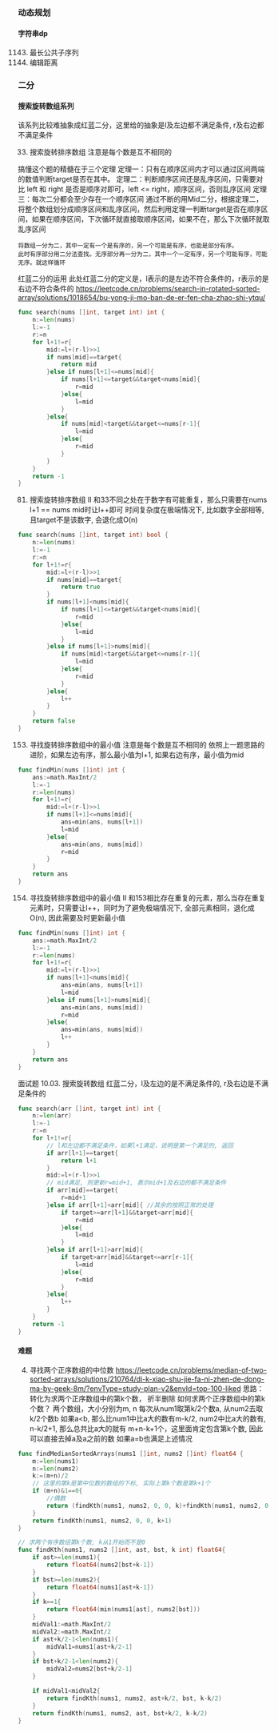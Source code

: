 ### 动态规划
#### 字符串dp
1143. 最长公共子序列
72. 编辑距离

### 二分
#### 搜索旋转数组系列
该系列比较难抽象成红蓝二分，这里给的抽象是l及左边都不满足条件, r及右边都不满足条件

33. 搜索旋转排序数组
注意是每个数是互不相同的

搞懂这个题的精髓在于三个定理
定理一：只有在顺序区间内才可以通过区间两端的数值判断target是否在其中。
定理二：判断顺序区间还是乱序区间，只需要对比 left 和 right 是否是顺序对即可，left <= right，顺序区间，否则乱序区间
定理三：每次二分都会至少存在一个顺序区间
通过不断的用Mid二分，根据定理二，将整个数组划分成顺序区间和乱序区间，然后利用定理一判断target是否在顺序区间，如果在顺序区间，下次循环就直接取顺序区间，如果不在，那么下次循环就取乱序区间
```
将数组一分为二，其中一定有一个是有序的，另一个可能是有序，也能是部分有序。
此时有序部分用二分法查找。无序部分再一分为二，其中一个一定有序，另一个可能有序，可能无序。就这样循环
```
红蓝二分的运用
此处红蓝二分的定义是，l表示的是左边不符合条件的，r表示的是右边不符合条件的
https://leetcode.cn/problems/search-in-rotated-sorted-array/solutions/1018654/bu-yong-ji-mo-ban-de-er-fen-cha-zhao-shi-ytqu/

```go
func search(nums []int, target int) int {
    n:=len(nums)
    l:=-1
    r:=n
    for l+1!=r{
        mid:=l+(r-l)>>1
        if nums[mid]==target{
            return mid
        }else if nums[l+1]<=nums[mid]{
            if nums[l+1]<=target&&target<nums[mid]{
                r=mid
            }else{
                l=mid
            }
        }else{
            if nums[mid]<target&&target<=nums[r-1]{
                l=mid
            }else{
                r=mid
            }
        }
    }
    return -1
}
```

81. 搜索旋转排序数组 II
和33不同之处在于数字有可能重复，那么只需要在nums l+1 == nums mid时让l++即可
时间复杂度在极端情况下, 比如数字全部相等, 且target不是该数字, 会退化成O(n)
```go
func search(nums []int, target int) bool {
    n:=len(nums)
    l:=-1
    r:=n
    for l+1!=r{
        mid:=l+(r-l)>>1
        if nums[mid]==target{
            return true
        }
        if nums[l+1]<nums[mid]{
            if nums[l+1]<=target&&target<nums[mid]{
                r=mid
            }else{
                l=mid
            }
        }else if nums[l+1]>nums[mid]{
            if nums[mid]<target&&target<=nums[r-1]{
                l=mid
            }else{
                r=mid
            }
        }else{
            l++
        }
    }
    return false
}
```

153. 寻找旋转排序数组中的最小值
注意是每个数是互不相同的
依照上一题思路的进阶，如果左边有序，那么最小值为l+1, 如果右边有序，最小值为mid
```go
func findMin(nums []int) int {
    ans:=math.MaxInt/2
    l:=-1
    r:=len(nums)
    for l+1!=r{
        mid:=l+(r-l)>>1
        if nums[l+1]<=nums[mid]{
            ans=min(ans, nums[l+1])
            l=mid
        }else{
            ans=min(ans, nums[mid])
            r=mid
        }
    }
    return ans
}
```

154. 寻找旋转排序数组中的最小值 II
 和153相比存在重复的元素，那么当存在重复元素时，只需要让l++，同时为了避免极端情况下, 全部元素相同，退化成O(n), 因此需要及时更新最小值
```go
func findMin(nums []int) int {
    ans:=math.MaxInt/2
    l:=-1
    r:=len(nums)
    for l+1!=r{
        mid:=l+(r-l)>>1
        if nums[l+1]<nums[mid]{
            ans=min(ans, nums[l+1])
            l=mid
        }else if nums[l+1]>nums[mid]{
            ans=min(ans, nums[mid])
            r=mid
        }else{
            ans=min(ans, nums[mid])
            l++
        }
    }
    return ans
}
```

面试题 10.03. 搜索旋转数组
红蓝二分，l及左边的是不满足条件的, r及右边是不满足条件的
```go
func search(arr []int, target int) int {
    n:=len(arr)
    l:=-1
    r:=n
    for l+1!=r{
	    // l和左边都不满足条件，如果l+1满足，说明是第一个满足的, 返回
        if arr[l+1]==target{
            return l+1
        }
        mid:=l+(r-l)>>1
        // mid满足, 则更新r=mid+1, 表示mid+1及右边的都不满足条件
        if arr[mid]==target{
            r=mid+1
        }else if arr[l+1]<arr[mid]{ //其余的按照正常的处理
            if target>=arr[l+1]&&target<arr[mid]{
                r=mid
            }else{
                l=mid
            }
        }else if arr[l+1]>arr[mid]{
            if target>arr[mid]&&target<=arr[r-1]{
                l=mid
            }else{
                r=mid
            }
        }else{
            l++
        }
    }
    return -1
}
```


#### 难题
4. 寻找两个正序数组的中位数
https://leetcode.cn/problems/median-of-two-sorted-arrays/solutions/210764/di-k-xiao-shu-jie-fa-ni-zhen-de-dong-ma-by-geek-8m/?envType=study-plan-v2&envId=top-100-liked
思路：转化为求两个正序数组中的第k个数， 折半删除
如何求两个正序数组中的第k个数？
两个数组，大小分别为m, n
每次从num1取第k/2个数a, 从num2去取k/2个数b
如果a\<b,
那么比num1中比a大的数有m-k/2, num2中比a大的数有, n-k/2+1, 那么总共比a大的就有
m+n-k+1个，这里面肯定包含第k个数, 因此可以直接去掉a及a之前的数
如果a=b也满足上述情况
```go
func findMedianSortedArrays(nums1 []int, nums2 []int) float64 {
    m:=len(nums1)
    n:=len(nums2)
    k:=(m+n)/2
    // 这里的第k是第中位数的数组的下标, 实际上第k个数是第k+1个
    if (m+n)&1==0{
        //偶数
        return (findKth(nums1, nums2, 0, 0, k)+findKth(nums1, nums2, 0, 0, k+1))/2
    }
    return findKth(nums1, nums2, 0, 0, k+1)
}

// 求两个有序数组第k个数, k从1开始而不是0
func findKth(nums1, nums2 []int, ast, bst, k int) float64{
    if ast>=len(nums1){
        return float64(nums2[bst+k-1])
    }
    if bst>=len(nums2){
        return float64(nums1[ast+k-1])
    }
    if k==1{
        return float64(min(nums1[ast], nums2[bst]))
    }
    midVal1:=math.MaxInt/2
    midVal2:=math.MaxInt/2
    if ast+k/2-1<len(nums1){
        midVal1=nums1[ast+k/2-1]
    }
    if bst+k/2-1<len(nums2){
        midVal2=nums2[bst+k/2-1]
    }

    if midVal1<midVal2{
        return findKth(nums1, nums2, ast+k/2, bst, k-k/2)
    }
    return findKth(nums1, nums2, ast, bst+k/2, k-k/2)
}
```